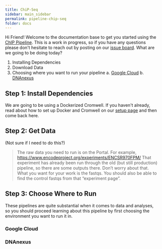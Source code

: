 ```yaml
---
title: ChiP-Seq
sidebar: main_sidebar
permalink: pipeline-chip-seq
folder: docs
---
```


Hi Friend! Welcome to the documentation base to get you started using the [ChIP Pipeline](https://github.com/ENCODE-DCC/chip-seq-pipeline2). This is a work in progress, so if you have any questions please don't hesitate to reach out by posting on our [issue board](https://github.com/ENCODE-DCC/chip-seq-pipeline2/issues). What are we going to be doing today?

 1. Installing Dependencies
 2. Download Data
 3. Choosing where you want to run your pipeline
   a. [Google Cloud](#google-cloud)
   b. [DNAnexus](#dnanexus)


## Step 1: Install Dependencies

We are going to be using a Dockerized Cromwell. If you haven't already, read about how to set up Docker and Cromwell on our [setup page](/setup) and then come back here.

## Step 2: Get Data

(Not sure if I need to do this?)
> The raw data you need to run is on the Portal.  For example, https://www.encodeproject.org/experiments/ENCSR970FPM/ That experiment has already been run through the old (but still production) pipeline, so there are some outputs there.  Don’t worry about that.  What you want for your work is the fastqs.  You should also be able to find the control fastqs from that “experiment page”.

## Step 3: Choose Where to Run

These pipelines are quite substantial when it comes to data and analyses, so you should proceed learning about this pipeline by first choosing the environment you want to run it in.

### Google Cloud

### DNAnexus
